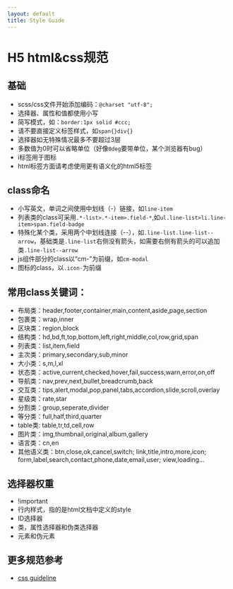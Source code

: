 ```yaml
---
layout: default
title: Style Guide
---
```


# H5 html&css规范

## 基础
* scss/css文件开始添加编码：`@charset "utf-8";`
* 选择器、属性和值都使用小写
* 简写模式，如：`border:1px solid #ccc;`
* 请不要直接定义标签样式，如`span{}div{}`
* 选择器如无特殊情况最多不要超过3层
* 多数值为0时可以省略单位（好像`0deg`要带单位，某个浏览器有bug）
* i标签用于图标
* html标签方面请考虑使用更有语义化的html5标签

## class命名
* 小写英文，单词之间使用中划线（-）链接，如`line-item`
* 列表类的class可采用`.*-list>.*-item>.field-*`,如`ul.line-list>li.line-item>span.field-badge`
* 特殊化某个类，采用两个中划线连接（--），如`.line-list.line-list--arrow`，基础类是`.line-list`右侧没有箭头，如需要右侧有箭头的可以追加类`.line-list--arrow`
* js组件部分的class以“cm-”为前缀，如`cm-modal`
* 图标的class，以`.icon-`为前缀

## 常用class关键词：
* 布局类：header,footer,container,main,content,aside,page,section
* 包裹类：wrap,inner
* 区块类：region,block
* 结构类：hd,bd,ft,top,bottom,left,right,middle,col,row,grid,span
* 列表类：list,item,field
* 主次类：primary,secondary,sub,minor
* 大小类：s,m,l,xl
* 状态类：active,current,checked,hover,fail,success,warn,error,on,off
* 导航类：nav,prev,next,bullet,breadcrumb,back
* 交互类：tips,alert,modal,pop,panel,tabs,accordion,slide,scroll,overlay
* 星级类：rate,star
* 分割类：group,seperate,divider
* 等分类：full,half,third,quarter
* table类: table,tr,td,cell,row
* 图片类：img,thumbnail,original,album,gallery
* 语言类：cn,en
* 其他语义类：btn,close,ok,cancel,switch; link,title,intro,more,icon; form,label,search,contact,phone,date,email,user; view,loading...

## 选择器权重
* !important
* 行内样式，指的是html文档中定义的style
* ID选择器
* 类，属性选择器和伪类选择器
* 元素和伪元素

## 更多规范参考

* [css guideline](http://cssguidelin.es/)